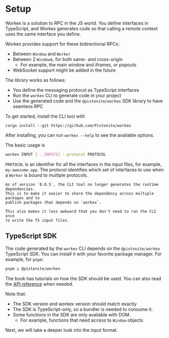 # Setup

Workex is a solution to RPC in the JS world. You define interfaces in
TypeScript, and Workex generates code so that calling a remote
context uses the same interface you define.

Workex provides support for these bidirectional RPCs:
- Between `Window` and `Worker`
- Between 2 `Window`s, for both same- and cross-origin
  - For example, the main window and iframes, or popouts
- WebSocket support might be added in the future

The library works as follows:
- You define the messaging protocol as TypeScript interfaces
- Run the `workex` CLI to generate code in your project
- Use the generated code and the `@pistonite/workex` SDK library
  to have seamless RPC

To get started, install the CLI tool with

```
cargo install --git https://github.com/Pistonite/workex
```
After installing, you can run `workex --help` to see the available options.

The basic usage is
```bash
workex INPUT [...INPUTS] --protocol PROTOCOL
```

`PROTOCOL` is an identifier for all the interfaces in the input files,
for example, `my-awesome-app`. The protocol identifies which set of interfaces
to use when a `Worker` is bound to multiple protocols.


```admonish info
As of version `0.0.5`, the CLI tool no longer generates the runtime dependencies.
This is to make it easier to share the dependency across multiple packages and to
publish packages that depends on `workex`.

This also makes it less awkward that you don't need to run the CLI once
to write the TS input files.
```

## TypeScript SDK
The code generated by the `workex` CLI depends on the `@pistonite/workex` TypeScript SDK.
You can install it with your favorite package manager. For example, for `pnpm`:

```bash
pnpm i @pistonite/workex
```

The book has tutorials on how the SDK should be used. You can also
read the [API reference](https://workex.pistonite.dev/docs) when needed.

Note that:
- The SDK version and workex version should match exactly
- The SDK is TypeScript-only, so a bundler is needed to consume it.
- Some functions in the SDK are only available with DOM.
  - For example, functions that need access to `Window` objects

Next, we will take a deeper look into the input format.
